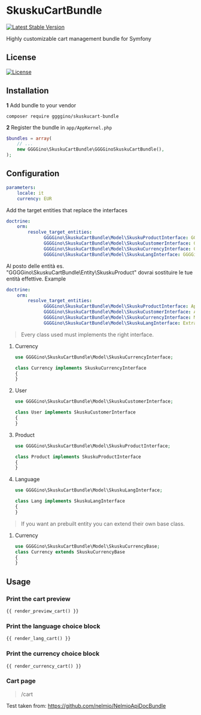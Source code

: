 # SkuskuCartBundle

[![Latest Stable Version](https://poser.pugx.org/ggggino/skuskucart-bundle/v/stable)](https://packagist.org/packages/ggggino/skuskucart-bundle)

Highly customizable cart management bundle for Symfony


## License

[![License](https://poser.pugx.org/ggggino/skuskucart-bundle/license)](LICENSE)

## Installation

**1**  Add bundle to your vendor

``` shell
composer require ggggino/skuskucart-bundle
``` 

**2** Register the bundle in ``app/AppKernel.php``

``` php
$bundles = array(
    // ...
    new GGGGino\SkuskuCartBundle\GGGGinoSkuskuCartBundle(),
);
```

## Configuration

``` yml
parameters:
    locale: it
    currency: EUR
``` 

Add the target entities that replace the interfaces

``` yml
doctrine:
    orm:
        resolve_target_entities:
              GGGGino\SkuskuCartBundle\Model\SkuskuProductInterface: GGGGino\SkuskuCartBundle\Entity\SkuskuProduct
              GGGGino\SkuskuCartBundle\Model\SkuskuCustomerInterface: GGGGino\SkuskuCartBundle\Entity\SkuskuUser
              GGGGino\SkuskuCartBundle\Model\SkuskuCurrencyInterface: GGGGino\SkuskuCartBundle\Entity\SkuskuCurrency
              GGGGino\SkuskuCartBundle\Model\SkuskuLangInterface: GGGGino\SkuskuCartBundle\Entity\SkuskuLanguage
``` 

Al posto delle entità es. "GGGGino\SkuskuCartBundle\Entity\SkuskuProduct" 
dovrai sostituire le tue entità effettive. Example

``` yml
doctrine:
    orm:
        resolve_target_entities:
              GGGGino\SkuskuCartBundle\Model\SkuskuProductInterface: AppBundle\Entity\Product
              GGGGino\SkuskuCartBundle\Model\SkuskuCustomerInterface: AnotherBundle\Entity\User
              GGGGino\SkuskuCartBundle\Model\SkuskuCurrencyInterface: My\CustomBundle\Entity\Currency
              GGGGino\SkuskuCartBundle\Model\SkuskuLangInterface: ExtraBundle\Entity\Language
``` 

> Every class used must implements the right interface.

1. Currency
   ``` php
   use GGGGino\SkuskuCartBundle\Model\SkuskuCurrencyInterface;
   
   class Currency implements SkuskuCurrencyInterface
   {
   }
   ``` 

2. User
   ``` php
   use GGGGino\SkuskuCartBundle\Model\SkuskuCustomerInterface;
   
   class User implements SkuskuCustomerInterface
   {
   }
   ``` 

3. Product
   ``` php
   use GGGGino\SkuskuCartBundle\Model\SkuskuProductInterface;
   
   class Product implements SkuskuProductInterface
   {
   }
   ``` 

4. Language
   ``` php
   use GGGGino\SkuskuCartBundle\Model\SkuskuLangInterface;
   
   class Lang implements SkuskuLangInterface
   {
   }
   ``` 
   
> If you want an prebuilt entity you can extend their own base class.

1. Currency
   ``` php
   use GGGGino\SkuskuCartBundle\Model\SkuskuCurrencyBase;
   class Currency extends SkuskuCurrencyBase
   {
   }
   ``` 


## Usage

### Print the cart preview

``` twig
{{ render_preview_cart() }}
``` 

### Print the language choice block

``` twig
{{ render_lang_cart() }}
``` 

### Print the currency choice block

``` twig
{{ render_currency_cart() }}
``` 

### Cart page

> /cart

Test taken from: https://github.com/nelmio/NelmioApiDocBundle